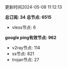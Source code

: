 更新时间2024-05-08 11:12:13

**总订阅: 34**
**总节点: 6515**
- vless节点: 6

**google ping有效节点: 962**
- v2ray节点: 114
- ss节点: 821
- trojan节点: 27
